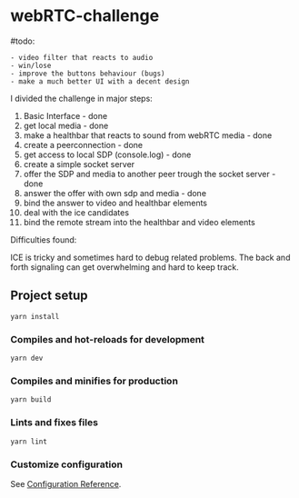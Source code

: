 # webRTC-challenge

#todo:
```
- video filter that reacts to audio
- win/lose
- improve the buttons behaviour (bugs)
- make a much better UI with a decent design
```

I divided the challenge in major steps:

1. Basic Interface - done
2. get local media - done
3. make a healthbar that reacts to sound from webRTC media - done
4. create a peerconnection - done
5. get access to local SDP (console.log) - done
6. create a simple socket server
7. offer the SDP and media to another peer trough the socket server - done
8. answer the offer with own sdp and media - done
9. bind the answer to video and healthbar elements
10. deal with the ice candidates
11. bind the remote stream into the healthbar and video elements

Difficulties found:

ICE is tricky and sometimes hard to debug related problems.
The back and forth signaling can get overwhelming and hard to keep track.

## Project setup
```
yarn install
```

### Compiles and hot-reloads for development
```
yarn dev
```

### Compiles and minifies for production
```
yarn build
```

### Lints and fixes files
```
yarn lint
```

### Customize configuration
See [Configuration Reference](https://cli.vuejs.org/config/).
